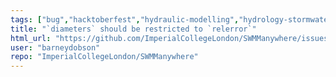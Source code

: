 ```yaml
---
tags: ["bug","hacktoberfest","hydraulic-modelling","hydrology-stormwater-analysis","metric","python","stormwater","swmm","swmm5","swmmanywhere"]
title: "`diameters` should be restricted to `relerror`"
html_url: "https://github.com/ImperialCollegeLondon/SWMManywhere/issues/255"
user: "barneydobson"
repo: "ImperialCollegeLondon/SWMManywhere"
---
```


